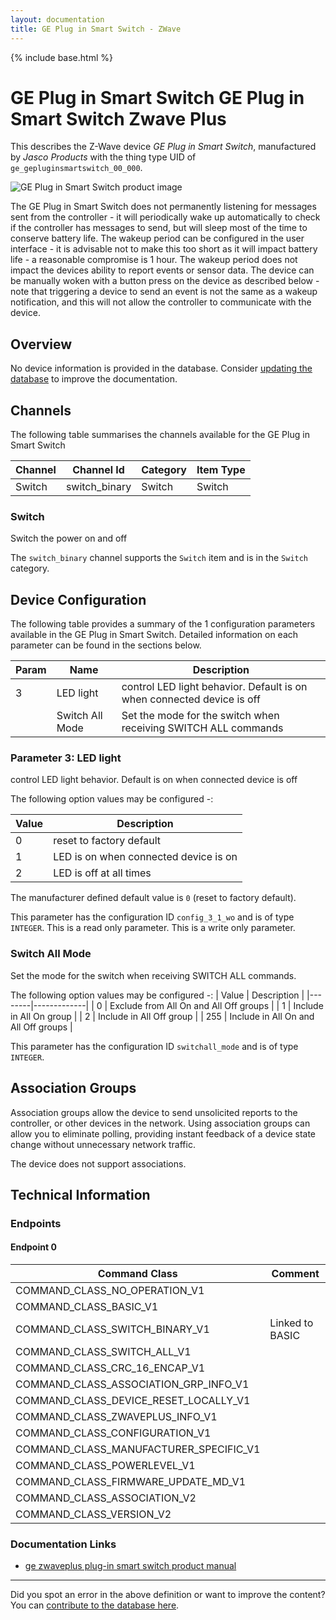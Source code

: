 ```yaml
---
layout: documentation
title: GE Plug in Smart Switch - ZWave
---
```


{% include base.html %}

# GE Plug in Smart Switch GE Plug in Smart Switch Zwave Plus
This describes the Z-Wave device *GE Plug in Smart Switch*, manufactured by *Jasco Products* with the thing type UID of ```ge_gepluginsmartswitch_00_000```.

![GE Plug in Smart Switch product image](https://www.cd-jackson.com/zwave_device_uploads/517/517_default.jpg)


The GE Plug in Smart Switch does not permanently listening for messages sent from the controller - it will periodically wake up automatically to check if the controller has messages to send, but will sleep most of the time to conserve battery life. The wakeup period can be configured in the user interface - it is advisable not to make this too short as it will impact battery life - a reasonable compromise is 1 hour. The wakeup period does not impact the devices ability to report events or sensor data. The device can be manually woken with a button press on the device as described below - note that triggering a device to send an event is not the same as a wakeup notification, and this will not allow the controller to communicate with the device.

## Overview

No device information is provided in the database. Consider [updating the database](http://www.cd-jackson.com/index.php/zwave/zwave-device-database/zwave-device-list/devicesummary/517) to improve the documentation.

## Channels

The following table summarises the channels available for the GE Plug in Smart Switch

| Channel | Channel Id | Category | Item Type |
|---------|------------|----------|-----------|
| Switch | switch_binary | Switch | Switch | 

### Switch

Switch the power on and off

The ```switch_binary``` channel supports the ```Switch``` item and is in the ```Switch``` category.



## Device Configuration

The following table provides a summary of the 1 configuration parameters available in the GE Plug in Smart Switch.
Detailed information on each parameter can be found in the sections below.

| Param | Name  | Description |
|-------|-------|-------------|
| 3 | LED light | control LED light behavior. Default is on when connected device is off |
|  | Switch All Mode | Set the mode for the switch when receiving SWITCH ALL commands |

### Parameter 3: LED light

control LED light behavior. Default is on when connected device is off

The following option values may be configured -:

| Value  | Description |
|--------|-------------|
| 0 | reset to factory default |
| 1 | LED is on when connected device is on |
| 2 | LED is off at all times |

The manufacturer defined default value is ```0``` (reset to factory default).

This parameter has the configuration ID ```config_3_1_wo``` and is of type ```INTEGER```.
This is a read only parameter.
This is a write only parameter.

### Switch All Mode

Set the mode for the switch when receiving SWITCH ALL commands.

The following option values may be configured -:
| Value  | Description |
|--------|-------------|
| 0 | Exclude from All On and All Off groups |
| 1 | Include in All On group |
| 2 | Include in All Off group |
| 255 | Include in All On and All Off groups |

This parameter has the configuration ID ```switchall_mode``` and is of type ```INTEGER```.


## Association Groups

Association groups allow the device to send unsolicited reports to the controller, or other devices in the network. Using association groups can allow you to eliminate polling, providing instant feedback of a device state change without unnecessary network traffic.

The device does not support associations.
## Technical Information

### Endpoints

#### Endpoint 0

| Command Class | Comment |
|---------------|---------|
| COMMAND_CLASS_NO_OPERATION_V1| |
| COMMAND_CLASS_BASIC_V1| |
| COMMAND_CLASS_SWITCH_BINARY_V1| Linked to BASIC|
| COMMAND_CLASS_SWITCH_ALL_V1| |
| COMMAND_CLASS_CRC_16_ENCAP_V1| |
| COMMAND_CLASS_ASSOCIATION_GRP_INFO_V1| |
| COMMAND_CLASS_DEVICE_RESET_LOCALLY_V1| |
| COMMAND_CLASS_ZWAVEPLUS_INFO_V1| |
| COMMAND_CLASS_CONFIGURATION_V1| |
| COMMAND_CLASS_MANUFACTURER_SPECIFIC_V1| |
| COMMAND_CLASS_POWERLEVEL_V1| |
| COMMAND_CLASS_FIRMWARE_UPDATE_MD_V1| |
| COMMAND_CLASS_ASSOCIATION_V2| |
| COMMAND_CLASS_VERSION_V2| |

### Documentation Links

* [ge zwaveplus plug-in smart switch product manual](https://www.cd-jackson.com/zwave_device_uploads/517/ge-zwaveplus-plug-in-smart-switch-manual.pdf)

---

Did you spot an error in the above definition or want to improve the content?
You can [contribute to the database here](http://www.cd-jackson.com/index.php/zwave/zwave-device-database/zwave-device-list/devicesummary/517).
